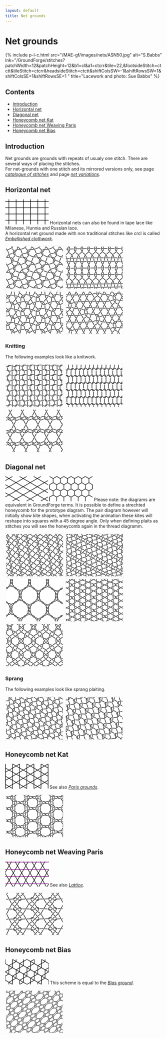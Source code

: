 ```yaml
---
layout: default
title: Net grounds
---
```


# Net grounds

{% include p-l-c.html
  src="/MAE-gf/images/nets/ASN50.jpg"
  alt="S.Babbs"
  lnk="/GroundForge/stitches?patchWidth=12&patchHeight=12&b1=cl&a1=ctcrr&tile=22,&footsideStitch=ctctt&tileStitch=ctcrr&headsideStitch=ctctt&shiftColsSW=-1&shiftRowsSW=1&shiftColsSE=1&shiftRowsSE=1
"
  title="Lacework and photo: Sue Babbs"
%}  

## Contents

* [Introduction](#introduction)
* [Horizontal net](#horizontal-net)
* [Diagonal net](#diagonal-net)
* [Honeycomb net Kat](#honeycomb-net-kat)
* [Honeycomb net Weaving Paris](#honeycomb-net-weaving-paris)
* [Honeycomb net Bias](#honeycomb-net-bias)
  
## Introduction

Net grounds are grounds with repeats of usualy one stitch. There are several ways of placing the stitches.  
For net-grounds with one stitch and its mirrored versions only, see page [_catalogue of stitches_](../docs/stitches) and page _<a href="/GroundForge/nets" target="_blank">net variations</a>_.       

## Horizontal net

![net1][p-net1]
Horizontal nets can also be found in tape lace like Milanese, Hunnia and Russian lace.    
A horizontal net ground made with non traditional stitches like <span class="stch">crcl</span> is called [_Embellished clothwork_](../docs/ec).     

[![p-net1a]][t-net1a] 
[![p-net1b]][t-net1b] 
[![p-net1c]][t-net1c] 
[![p-net1d]][t-net1d]     
<p style="clear: both"></p>

[p-net1]: ../images/nets/net1.png?align=right "horizontal net"
[p-net1a]: ../images/nets/net1a.png "vertical alternating ground; EC-004"
[p-net1b]: ../images/nets/net1b.png "horizontal alternating ground; EC-005"
[p-net1c]: ../images/nets/net1c.png "diagonally alternating ground; EC-006"
[p-net1d]: ../images/nets/net1d.png "knights movement placing; EC-007"

[t-net1a]: /GroundForge/stitches?patchWidth=12&patchHeight=12&d1=ct&c1=clcl&b1=ct&a1=clcl&d2=ct&c2=crcr&b2=ct&a2=crcr&d3=ct&c3=clcl&b3=ct&a3=clcl&d4=ct&c4=crcr&b4=ct&a4=crcr&tile=8888,1111,8888,1111&footsideStitch=ctctt&tileStitch=ct&headsideStitch=ctctt&shiftColsSW=0&shiftRowsSW=4&shiftColsSE=4&shiftRowsSE=4
[t-net1b]: /GroundForge/stitches?patchWidth=12&patchHeight=12&d1=clc&c1=clc&b1=clc&a1=clc&d2=ct&c2=ct&b2=ct&a2=ct&d3=crc&c3=crc&b3=crc&a3=crc&d4=ct&c4=ct&b4=ct&a4=ct&tile=8888,1111,8888,1111&footsideStitch=ctctt&tileStitch=ctct&headsideStitch=ctctt&shiftColsSW=0&shiftRowsSW=4&shiftColsSE=4&shiftRowsSE=4
[t-net1c]: /GroundForge/stitches?patchWidth=12&patchHeight=12&d1=ct&c1=clcr&b1=ct&a1=clcr&d2=crcl&c2=ct&b2=crcl&a2=ct&d3=ct&c3=clcr&b3=ct&a3=clcr&d4=crcl&c4=ct&b4=crcl&a4=ct&tile=8888,1111,8888,1111&footsideStitch=ctctt&tileStitch=ctct&headsideStitch=ctctt&shiftColsSW=0&shiftRowsSW=4&shiftColsSE=4&shiftRowsSE=4
[t-net1d]: /GroundForge/stitches?patchWidth=12&patchHeight=12&d1=crcl&c1=ct&b1=ct&a1=ct&d2=ct&c2=ct&b2=ct&a2=ct&d3=ct&c3=ct&b3=clcr&a3=ct&d4=crcl&c4=ct&b4=clcr&a4=ct&tile=8888,1111,8888,1111&footsideStitch=ctctt&tileStitch=ct&headsideStitch=ctctt&shiftColsSW=0&shiftRowsSW=4&shiftColsSE=4&shiftRowsSE=2

[t-meander]: /GroundForge/stitches?patchWidth=6&patchHeight=12&h1=-&c1=clcr&b1=crcl&a1=rctctctctt&h2=lctctctctt&c2=clcr&b2=crcl&a2=-&footside=r,1&tile=88,11&headside=8,r&footsideStitch=ctctt&tileStitch=ctct&headsideStitch=ctctt&shiftColsSW=0&shiftRowsSW=2&shiftColsSE=2&shiftRowsSE=2

### Knitting

The following examples look like a knitwork.   

[![p-ec002]][t-brei1] 
[![p-ec003]][t-brei2] 
[![p-ec001]][t-amp]             

[t-brei1]: /GroundForge/stitches?patchWidth=7&patchHeight=9&i1=ctct&b1=rcl&b2=lcr&a2=ctct&footside=x,4&tile=1,8&headside=7,x&footsideStitch=ctct&tileStitch=ctc&headsideStitch=ctct&shiftColsSW=1&shiftRowsSW=0&shiftColsSE=0&shiftRowsSE=2
[t-brei2]: /GroundForge/stitches?patchWidth=7&patchHeight=9&i1=ctct&b1=rccl&b2=lccr&a2=ctct&footside=x,4&tile=1,8&headside=7,x&footsideStitch=ctct&tileStitch=ctc&headsideStitch=ctct&shiftColsSW=1&shiftRowsSW=0&shiftColsSE=0&shiftRowsSE=2
[t-amp]: /GroundForge/stitches?patchWidth=8&patchHeight=8&a1=crctclcr&a2=clctcrcl&tile=1,8&tileStitch=ctc&shiftColsSW=0&shiftRowsSW=2&shiftColsSE=1&shiftRowsSE=2

[p-ec001]: ../images/ec/EC001.png "EC-001, &-ground"
[p-ec002]: ../images/ec/EC002.png "EC-002, knitting"
[p-ec003]: ../images/ec/EC003.png "EC-003, knitting"

## Diagonal net

![net2][p-net2] 
![net6][p-net6]
Please note: the diagrams are equivalent in GroundForge terms. It is possible to define a strechted honeycomb for the prototype diagram. The pair diagram however will initially show kite shapes, when activating the animation these kites will reshape into squares with a 45 degree angle. Only when defining plaits as stitches you will see the honeycomb again in the thread diagramm.   

[![p-net2a]][t-net2a] 
[![p-net2c]][t-net2c] 
[![p-net6a]][t-net6a]
[![double crossed tulle in a ring][p-cc-ring]][t-cc-ring] 
[![mini spider in ring][p-sp-ring]][t-sp-ring]          

[t-net2a]: /GroundForge/stitches?patchWidth=12&patchHeight=12&c1=crc&a1=crc&d2=ct&b2=ct&c3=crc&a3=crc&d4=ct&b4=ct&tile=5-5-,-5-5,5-5-,-5-5&footsideStitch=ctctt&tileStitch=ct&headsideStitch=ctctt&shiftColsSW=-2&shiftRowsSW=4&shiftColsSE=2&shiftRowsSE=4
[t-net2c]: /GroundForge/stitches?patchWidth=12&patchHeight=12&c1=ct&a1=clc&d2=ct&b2=clc&tile=5-5-,-5-5&footsideStitch=ctctt&tileStitch=ct&headsideStitch=ctctt&shiftColsSW=-2&shiftRowsSW=2&shiftColsSE=2&shiftRowsSE=2
[t-net6a]: /GroundForge/stitches?patchWidth=12&patchHeight=16&c1=-&a1=-&c2=ctctctctt&a2=ctctctctt&d3=ctctctctt&b3=ctctctctt&tile=5-5-,r-r-,-5-5&footsideStitch=ctctt&tileStitch=ctctctctt&headsideStitch=ctctt&shiftColsSW=0&shiftRowsSW=3&shiftColsSE=4&shiftRowsSE=3

[t-cc-ring]: /GroundForge/stitches?patchWidth=12&patchHeight=12&c1=ct&a1=ct&d2=ct&b2=cct&c3=ct&a3=ct&d4=cct&b4=ct&tile=5-5-,-5-5,5-5-,-5-5&footsideStitch=ctctt&tileStitch=ctct&headsideStitch=ctctt&shiftColsSW=0&shiftRowsSW=4&shiftColsSE=4&shiftRowsSE=4
[t-sp-ring]: /GroundForge/stitches?patchWidth=12&patchHeight=12&c1=ctcr&a1=ctcl&d2=ctct&b2=ctctc&c3=ctcl&a3=ctcr&d4=ctctc&b4=ctct&tile=5-5-,-5-5,5-5-,-5-5&footsideStitch=ctctt&tileStitch=ctct&headsideStitch=ctctt&shiftColsSW=0&shiftRowsSW=4&shiftColsSE=4&shiftRowsSE=4

[p-net2]: ../images/nets/net2.png?align=right "diagonal net"
[p-net6]: ../images/nets/net6.png?align=right "honeycomb"
[p-net2a]: ../images/nets/net2a.png "horizontally alternating"
[p-net2c]: ../images/nets/net2c.png "diagonally alternating"
[p-net6a]: ../images/nets/net6a.png "honeycomb"
[p-sp-ring]: ../images/nets/2-sp-ring.png "mini spider in ring"
[p-cc-ring]: ../images/nets/cc-ring.png "double crossed tulle in ring"

### Sprang

The following examples look like sprang plaiting.    

[![p-sprang-1]][vi-sprang-1] 
[![p-sprang-2]][vi-sprang-2]    

[vi-sprang-1]: /GroundForge/stitches?patchWidth=14&patchHeight=14&a1=clcl&tile=5-&footsideStitch=ctctt&tileStitch=clcl&headsideStitch=ctctt&shiftColsSW=-1&shiftRowsSW=1&shiftColsSE=1&shiftRowsSE=1
[vi-sprang-2]: /GroundForge/stitches?patchWidth=14&patchHeight=14&a1=cllcl&tile=5-&footsideStitch=ctctt&tileStitch=cllcl&headsideStitch=ctctt&shiftColsSW=-1&shiftRowsSW=1&shiftColsSE=1&shiftRowsSE=1

[p-sprang-1]: ../images/nets/sprang-1.png "sprang 1"
[p-sprang-2]: ../images/nets/sprang-2.png "sprang 2"

## Honeycomb net Kat

![net3][p-net3]
See also [_Paris grounds_](../docs/paris).   

[![p-net3b]][t-net3b] 

<p style="clear: both"></p>

[p-net3]: ../images/nets/net3.png?align=right "paris ground / kat"
[p-net3b]: ../images/nets/net3b.png?align=left "paris ground with double crossing"

[t-net3b]: /GroundForge/stitches?patchWidth=12&patchHeight=16&c1=ctc&a1=ctc&d2=tcct&tile=B-C-,---5&tileStitch=ctc&shiftColsSW=-2&shiftRowsSW=2&shiftColsSE=2&shiftRowsSE=2

## Honeycomb net Weaving Paris

![net4][p-net4]
See also [_Lattice_](../docs/lotus).

[![p-net4a]][t-net4a] 
    
<p style="clear: both"></p>

[p-net4]: ../images/nets/net4.png?align=right "weaving paris"
[p-net4a]: ../images/nets/net4a.png?align=left "knots"

[t-net4a]: /GroundForge/stitches?patchWidth=16&patchHeight=14&b1=ctc&c2=crr&a2=crr&d3=ctc&c4=cll&a4=cll&tile=-5--,6v9v,---5,2z0z&tileStitch=ctc&shiftColsSW=0&shiftRowsSW=4&shiftColsSE=4&shiftRowsSE=4

## Honeycomb net Bias

![net5][p-net5]
This scheme is equal to the [_Bias ground_](../docs/bias).   

[![p-net5a]][t-0204] 

<p style="clear: both"></p>

[p-net5]: ../images/nets/net5.png?align=right "bias ground"
[p-net5a]: ../images/nets/net5a.png?align=left "bias ground"

[t-0204]: /GroundForge/stitches?patchWidth=15&patchHeight=15&d1=lct&c1=ctctc&a1=ctctct&tile=6-48&tileStitch=ctct&shiftColsSW=-3&shiftRowsSW=1&shiftColsSE=1&shiftRowsSE=1

